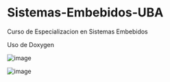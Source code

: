 # Sistemas-Embebidos-UBA
Curso de Especializacion en Sistemas Embebidos

Uso de Doxygen

![image](https://github.com/user-attachments/assets/2c21138d-60c3-4f55-b5f8-27b606854f17)



![image](https://github.com/user-attachments/assets/8dbbc229-ede5-4738-8ba5-29ca3c0edda7)
